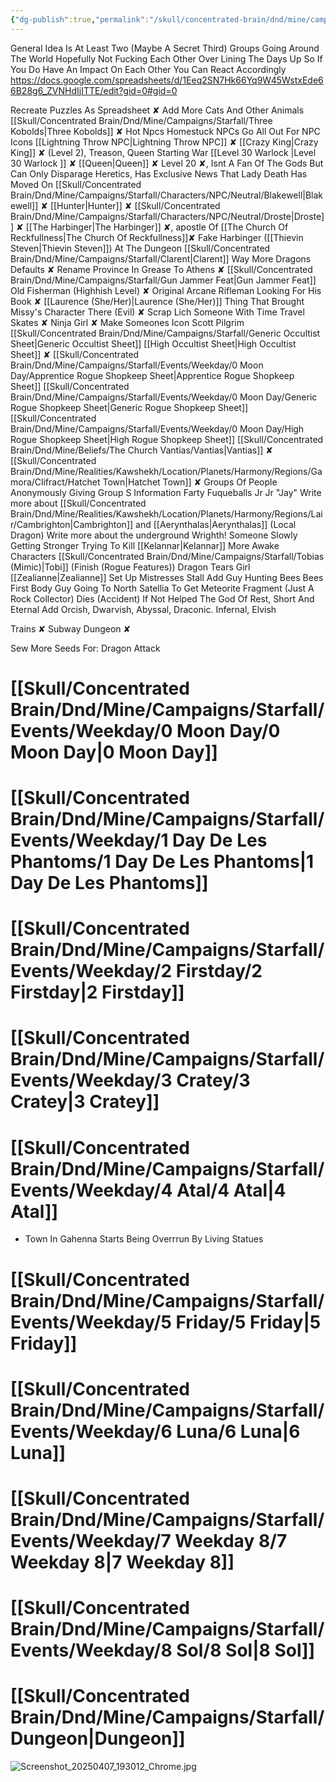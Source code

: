 ```yaml
---
{"dg-publish":true,"permalink":"/skull/concentrated-brain/dnd/mine/campaigns/starfall/starfall-notes-dump/","tags":["Tagless"],"noteIcon":""}
---
```


General Idea Is At Least Two (Maybe A Secret Third) Groups Going Around The World Hopefully Not Fucking Each Other Over
Lining The Days Up So If You Do Have An Impact On Each Other You Can React Accordingly
https://docs.google.com/spreadsheets/d/1Eeq2SN7Hk66Yq9W45WstxEde66B28g6_ZVNHdIjITTE/edit?gid=0#gid=0

Recreate Puzzles As Spreadsheet ✘
Add More Cats And Other Animals
[[Skull/Concentrated Brain/Dnd/Mine/Campaigns/Starfall/Three Kobolds\|Three Kobolds]] ✘
Hot Npcs
Homestuck NPCs
 Go All Out For NPC Icons
[[Lightning Throw NPC\|Lightning Throw NPC]] ✘
[[Crazy King\|Crazy King]] ✘ (Level 2), Treason, Queen Starting War
[[Level 30 Warlock \|Level 30 Warlock ]] ✘
[[Queen\|Queen]] ✘ Level 20 ✘, Isnt A Fan Of The Gods But Can Only Disparage Heretics, Has Exclusive News That Lady Death Has Moved On
[[Skull/Concentrated Brain/Dnd/Mine/Campaigns/Starfall/Characters/NPC/Neutral/Blakewell\|Blakewell]] ✘
[[Hunter\|Hunter]] ✘
[[Skull/Concentrated Brain/Dnd/Mine/Campaigns/Starfall/Characters/NPC/Neutral/Droste\|Droste]] ✘
[[The  Harbinger\|The  Harbinger]] ✘, apostle Of [[The Church Of Reckfullness\|The Church Of Reckfullness]]✘
	Fake Harbinger ([[Thievin Steven\|Thievin Steven]]) At The Dungeon 
 [[Skull/Concentrated Brain/Dnd/Mine/Campaigns/Starfall/Clarent\|Clarent]] 
Way More Dragons
Defaults  ✘
Rename Province In Grease To Athens ✘
[[Skull/Concentrated Brain/Dnd/Mine/Campaigns/Starfall/Gun Jammer Feat\|Gun Jammer Feat]]
Old Fisherman (Highhish Level) ✘
Original Arcane Rifleman Looking For His Book ✘
	[[Laurence (She/Her)\|Laurence (She/Her)]]
Thing That Brought Missy's Character There (Evil) ✘
	Scrap Lich 
Someone With Time Travel Skates ✘
Ninja Girl ✘
Make Someones Icon Scott Pilgrim
[[Skull/Concentrated Brain/Dnd/Mine/Campaigns/Starfall/Generic Occultist Sheet\|Generic Occultist Sheet]]
[[High Occultist Sheet\|High Occultist Sheet]] ✘
[[Skull/Concentrated Brain/Dnd/Mine/Campaigns/Starfall/Events/Weekday/0 Moon Day/Apprentice Rogue Shopkeep Sheet\|Apprentice Rogue Shopkeep Sheet]]
[[Skull/Concentrated Brain/Dnd/Mine/Campaigns/Starfall/Events/Weekday/0 Moon Day/Generic Rogue Shopkeep Sheet\|Generic Rogue Shopkeep Sheet]] 
[[Skull/Concentrated Brain/Dnd/Mine/Campaigns/Starfall/Events/Weekday/0 Moon Day/High Rogue Shopkeep Sheet\|High Rogue Shopkeep Sheet]]
[[Skull/Concentrated Brain/Dnd/Mine/Beliefs/The Church Vantias/Vantias\|Vantias]] ✘
[[Skull/Concentrated Brain/Dnd/Mine/Realities/Kawshekh/Location/Planets/Harmony/Regions/Gamora/Clifract/Hatchet Town\|Hatchet Town]] ✘
Groups Of People Anonymously Giving Group S Information
Farty Fuqueballs Jr Jr "Jay"
Write more about [[Skull/Concentrated Brain/Dnd/Mine/Realities/Kawshekh/Location/Planets/Harmony/Regions/Lair/Cambrighton\|Cambrighton]] and [[Aerynthalas\|Aerynthalas]] (Local Dragon)
Write more about the underground
Wrighth!
Someone Slowly Getting Stronger Trying To Kill [[Kelannar\|Kelannar]]
More Awake Characters
[[Skull/Concentrated Brain/Dnd/Mine/Campaigns/Starfall/Tobias (Mimic)\|Tobi]] (Finish (Rogue Features))
Dragon Tears Girl [[Zealianne\|Zealianne]]
Set Up Mistresses Stall
Add Guy Hunting Bees Bees First Body
Guy Going To North Satellia To Get Meteorite Fragment (Just A Rock Collector)
	Dies (Accident) If Not Helped
The God Of Rest, Short And Eternal
Add Orcish, Dwarvish, Abyssal, Draconic. Infernal, Elvish


Trains ✘
Subway Dungeon ✘


Sew More Seeds For:
	Dragon Attack































# [[Skull/Concentrated Brain/Dnd/Mine/Campaigns/Starfall/Events/Weekday/0 Moon Day/0 Moon Day\|0 Moon Day]]

# [[Skull/Concentrated Brain/Dnd/Mine/Campaigns/Starfall/Events/Weekday/1 Day De Les Phantoms/1 Day De Les Phantoms\|1 Day De Les Phantoms]]




# [[Skull/Concentrated Brain/Dnd/Mine/Campaigns/Starfall/Events/Weekday/2 Firstday/2 Firstday\|2 Firstday]]


# [[Skull/Concentrated Brain/Dnd/Mine/Campaigns/Starfall/Events/Weekday/3 Cratey/3 Cratey\|3 Cratey]]


# [[Skull/Concentrated Brain/Dnd/Mine/Campaigns/Starfall/Events/Weekday/4 Atal/4 Atal\|4 Atal]]
- Town In Gahenna Starts Being Overrrun By Living Statues

# [[Skull/Concentrated Brain/Dnd/Mine/Campaigns/Starfall/Events/Weekday/5 Friday/5 Friday\|5 Friday]]


# [[Skull/Concentrated Brain/Dnd/Mine/Campaigns/Starfall/Events/Weekday/6 Luna/6 Luna\|6 Luna]]


# [[Skull/Concentrated Brain/Dnd/Mine/Campaigns/Starfall/Events/Weekday/7 Weekday 8/7 Weekday 8\|7 Weekday 8]]


# [[Skull/Concentrated Brain/Dnd/Mine/Campaigns/Starfall/Events/Weekday/8 Sol/8 Sol\|8 Sol]]


# [[Skull/Concentrated Brain/Dnd/Mine/Campaigns/Starfall/Dungeon\|Dungeon]]


![Screenshot_20250407_193012_Chrome.jpg](/img/user/images/Screenshot_20250407_193012_Chrome.jpg)
